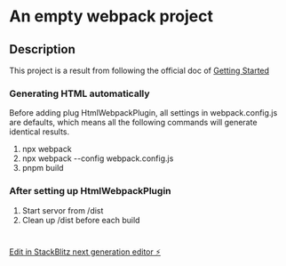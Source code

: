 # An empty webpack project

## Description

This project is a result from following the official doc of [Getting Started](https://webpack.js.org/guides/getting-started/)

### Generating HTML automatically

Before adding plug HtmlWebpackPlugin, all settings in webpack.config.js are defaults, which means all the following commands will generate identical results.

1. npx webpack
2. npx webpack --config webpack.config.js
3. pnpm build

### After setting up HtmlWebpackPlugin

1. Start servor from /dist
2. Clean up /dist before each build



#

[Edit in StackBlitz next generation editor ⚡️](https://stackblitz.com/~/github.com/jeantsai/vue-webpack)
